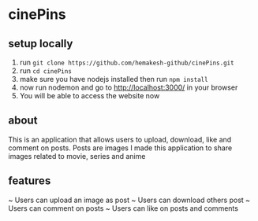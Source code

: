 # cinePins

## setup locally
1. run `git clone https://github.com/hemakesh-github/cinePins.git`
2. run `cd cinePins`
3. make sure you have nodejs installed then run `npm install`
4. now run nodemon and go to <http://localhost:3000/> in your browser
5. You will be able to access the website now

## about
This is an application that allows users to upload, download, like and comment on posts. Posts are images
I made this application to share images related to movie, series and anime

## features
~ Users can upload an image as post
~ Users can download others post
~ Users can comment on posts
~ Users can like on posts and comments
